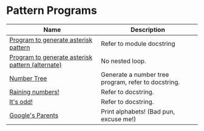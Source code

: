# Pattern Programs
Name | Description
-----|------------
[Program to generate asterisk pattern](program1.py) | Refer to module docstring
[Program to generate asterisk pattern (alternate)](program1_alt.py) | No nested loop.
[Number Tree](program2.py) | Generate a number tree program, refer to docstring.
[Raining numbers!](program3.py) | Refer to docstring.
[It's odd!](program4.py) | Refer to docstring.
[Google's Parents](program5.py) | Print alphabets! (Bad pun, excuse me!)
